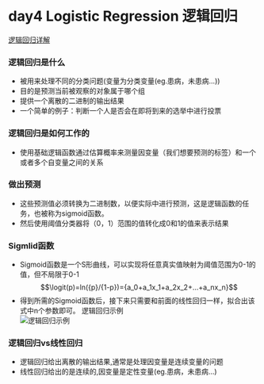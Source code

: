 # day4 Logistic Regression 逻辑回归
[逻辑回归详解](https://blog.csdn.net/liulina603/article/details/78676723)
### 逻辑回归是什么
* 被用来处理不同的分类问题(变量为分类变量(eg.患病，未患病...))
* 目的是预测当前被观察的对象属于哪个组
* 提供一个离散的二进制的输出结果
* 一个简单的例子：判断一个人是否会在即将到来的选举中进行投票
### 逻辑回归是如何工作的
* 使用基础逻辑函数通过估算概率来测量因变量（我们想要预测的标签）和一个或者多个自变量之间的关系
### 做出预测
* 这些预测值必须转换为二进制数，以便实际中进行预测，这是逻辑函数的任务，也被称为sigmoid函数。
* 然后使用阈值分类器将（0，1）范围的值转化成0和1的值来表示结果
### Sigmlid函数
* Sigmoid函数是一个S形曲线，可以实现将任意真实值映射为阈值范围为0-1的值，但不局限于0-1  
 $$\logit(p)=ln({p}/{1-p})={a_0+a_1x_1+a_2x_2+...+a_nx_n}$$
* 得到所需的Sigmoid函数后，接下来只需要和前面的线性回归一样，拟合出该式中n个参数即可。
逻辑回归示例  
![逻辑回归示例](https://github.com/liangju1996/100-days-of-ml-code/blob/master/图片/day4.png)

### 逻辑回归vs线性回归
* 逻辑回归给出离散的输出结果,通常是处理因变量是连续变量的问题
* 线性回归给出的是连续的,因变量是定性变量(eg.患病，未患病...)
